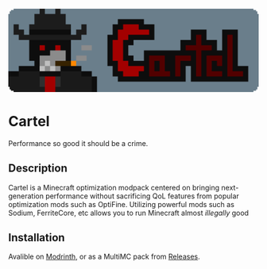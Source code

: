 ![Cartel](icons/logo.png)

# Cartel

Performance so good it should be a crime. 

## Description

Cartel is a Minecraft optimization modpack centered on bringing next-generation performance without sacrificing QoL features from popular optimization mods such as OptiFine. Utilizing powerful mods such as Sodium, FerriteCore, etc allows you to run Minecraft almost *illegally* good

## Installation

Avalible on [Modrinth](https://modrinth.com/modpack/cartel), or as a MultiMC pack from [Releases](https://github.com/CartelModpack/Cartel/releases).